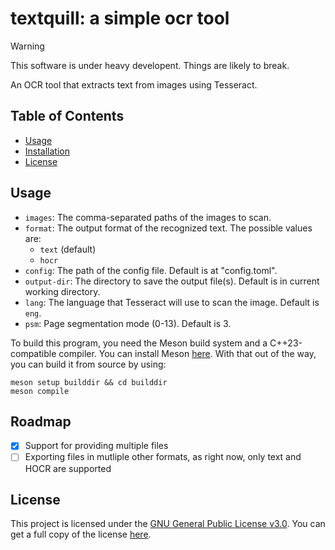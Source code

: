 # textquill: a simple ocr tool

> [!WARNING]
> This software is under heavy developent. Things are likely to break.

An OCR tool that extracts text from images using Tesseract.

## Table of Contents

- [Usage](#usage)
- [Installation](#installation)
- [License](#license)

## Usage

-   `images`: The comma-separated paths of the images to scan.
-   `format`: The output format of the recognized text. The possible values are:
    -   `text` (default)
    -   `hocr`
-   `config`: The path of the config file. Default is at "config.toml".
-   `output-dir`: The directory to save the output file(s). Default is in
    current working directory.
-   `lang`: The language that Tesseract will use to scan the image. Default is
    `eng`.
-   `psm`: Page segmentation mode (0-13). Default is 3.

To build this program, you need the Meson build system and a C++23-compatible
compiler. You can install Meson
[here](https://mesonbuild.com/Getting-meson.html). With that out of the way, you
can build it from source by using:

```console
meson setup builddir && cd builddir
meson compile
```

## Roadmap

-   [X] Support for providing multiple files
-   [ ] Exporting files in mutliple other formats, as right now, only text and
    HOCR are supported

## License

This project is licensed under the
[GNU General Public License v3.0](LICENSE.md). You can get a full copy of the
license [here](https://www.gnu.org/licenses/gpl-3.0.html).
